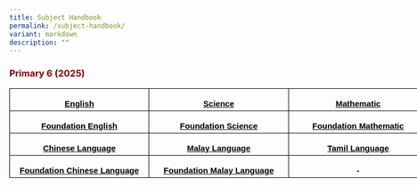 ```yaml
---
title: Subject Handbook
permalink: /subject-handbook/
variant: markdown
description: ""
---
```

<h3><strong><span style="color: #800000;">Primary 6 (2025)</span></strong></h3>

<table cellpadding="0" cellspacing="0" width="752" border="0" style="width: 564.0pt; border-collapse: collapse; mso-yfti-tbllook: 1184; mso-padding-alt: 0in 5.4pt 0in 5.4pt;" class="MsoNormalTable">
<tbody>
<tr style="mso-yfti-irow: 0; mso-yfti-firstrow: yes; height: 30.0pt;">
<td width="251" style="width: 188.0pt; border: solid windowtext 1.0pt; padding: 0in 5.4pt 0in 5.4pt; height: 30.0pt;">
<p align="center" style="margin-bottom: 0in; text-align: center; line-height: normal;" class="MsoNormal"><strong><span style="font-size: 11.0pt; font-family: 'Arial',sans-serif; mso-fareast-font-family: 'Times New Roman'; color: black; mso-themecolor: text1; mso-font-kerning: 0pt; mso-ligatures: none; mso-bidi-language: TA;"><a rel="noopener" target="_blank" href="https://www.shuqunpri.moe.edu.sg/files/p6_english_handbook_2025.pdf"><span style="color: black; mso-themecolor: text1; text-decoration: none; text-underline: none;">English</span></a></span></strong></p>
</td>
<td width="251" style="width: 188.0pt; border: solid windowtext 1.0pt; border-left: none; padding: 0in 5.4pt 0in 5.4pt; height: 30.0pt;">
<p align="center" style="margin-bottom: 0in; text-align: center; line-height: normal;" class="MsoNormal"><strong><span style="font-size: 11.0pt; font-family: 'Arial',sans-serif; mso-fareast-font-family: 'Times New Roman'; color: black; mso-themecolor: text1; mso-font-kerning: 0pt; mso-ligatures: none; mso-bidi-language: TA;"><a rel="noopener" target="_blank" href="https://www.shuqunpri.moe.edu.sg/files/p6_science_handbook_202.pdf"><span style="color: black; mso-themecolor: text1; text-decoration: none; text-underline: none;">Science</span></a></span></strong></p>
</td>
<td width="251" style="width: 188.0pt; border: solid windowtext 1.0pt; border-left: none; padding: 0in 5.4pt 0in 5.4pt; height: 30.0pt;">
<p align="center" style="margin-bottom: 0in; text-align: center; line-height: normal;" class="MsoNormal"><strong><span style="font-size: 11.0pt; font-family: 'Arial',sans-serif; mso-fareast-font-family: 'Times New Roman'; color: black; mso-themecolor: text1; mso-font-kerning: 0pt; mso-ligatures: none; mso-bidi-language: TA;"><a rel="noopener" target="_blank" href="https://www.shuqunpri.moe.edu.sg/files/p6_standard_math_handbook_2025.pdf"><span style="color: black; mso-themecolor: text1; text-decoration: none; text-underline: none;">Mathematic</span></a></span></strong></p>
</td>
</tr>
<tr style="mso-yfti-irow: 1; height: 30.0pt;">
<td width="251" style="width: 188.0pt; border: solid windowtext 1.0pt; border-top: none; padding: 0in 5.4pt 0in 5.4pt; height: 30.0pt;">
<p align="center" style="margin-bottom: 0in; text-align: center; line-height: normal;" class="MsoNormal"><strong><span style="font-size: 11.0pt; font-family: 'Arial',sans-serif; mso-fareast-font-family: 'Times New Roman'; color: black; mso-themecolor: text1; mso-font-kerning: 0pt; mso-ligatures: none; mso-bidi-language: TA;"><a rel="noopener" target="_blank" href="https://www.shuqunpri.moe.edu.sg/files/p6_foundation_english_handbook_2025.pdf"><span style="color: black; mso-themecolor: text1; text-decoration: none; text-underline: none;">Foundation English</span></a></span></strong></p>
</td>
<td width="251" style="width: 188.0pt; border-top: none; border-left: none; border-bottom: solid windowtext 1.0pt; border-right: solid windowtext 1.0pt; padding: 0in 5.4pt 0in 5.4pt; height: 30.0pt;">
<p align="center" style="margin-bottom: 0in; text-align: center; line-height: normal;" class="MsoNormal"><strong><span style="font-size: 11.0pt; font-family: 'Arial',sans-serif; mso-fareast-font-family: 'Times New Roman'; color: black; mso-themecolor: text1; mso-font-kerning: 0pt; mso-ligatures: none; mso-bidi-language: TA;"><a rel="noopener" target="_blank" href="https://www.shuqunpri.moe.edu.sg/files/p6_foundation_science_handbook_2025.pdf"><span style="color: black; mso-themecolor: text1;">Foundation Science</span></a></span></strong></p>
</td>
<td width="251" style="width: 188.0pt; border-top: none; border-left: none; border-bottom: solid windowtext 1.0pt; border-right: solid windowtext 1.0pt; padding: 0in 5.4pt 0in 5.4pt; height: 30.0pt;">
<p align="center" style="margin-bottom: 0in; text-align: center; line-height: normal;" class="MsoNormal"><strong><span style="font-size: 11.0pt; font-family: 'Arial',sans-serif; mso-fareast-font-family: 'Times New Roman'; color: black; mso-themecolor: text1; mso-font-kerning: 0pt; mso-ligatures: none; mso-bidi-language: TA;"><a rel="noopener" target="_blank" href="https://www.shuqunpri.moe.edu.sg/files/p6_foundation_math_handbook_2025.pdf"><span style="color: black; mso-themecolor: text1;">Foundation Mathematic</span></a></span></strong></p>
</td>
</tr>
<tr style="mso-yfti-irow: 2; height: 30.0pt;">
<td width="251" style="width: 188.0pt; border: solid windowtext 1.0pt; border-top: none; padding: 0in 5.4pt 0in 5.4pt; height: 30.0pt;">
<p align="center" style="margin-bottom: 0in; text-align: center; line-height: normal;" class="MsoNormal"><strong><span style="font-size: 11.0pt; font-family: 'Arial',sans-serif; mso-fareast-font-family: 'Times New Roman'; color: black; mso-themecolor: text1; mso-font-kerning: 0pt; mso-ligatures: none; mso-bidi-language: TA;"><a rel="noopener" target="_blank" href="https://www.shuqunpri.moe.edu.sg/files/p6_chinese_handbook_2025.pdf"><span style="color: black; mso-themecolor: text1;">Chinese Language</span></a></span></strong></p>
</td>
<td width="251" style="width: 188.0pt; border-top: none; border-left: none; border-bottom: solid windowtext 1.0pt; border-right: solid windowtext 1.0pt; padding: 0in 5.4pt 0in 5.4pt; height: 30.0pt;">
<p align="center" style="margin-bottom: 0in; text-align: center; line-height: normal;" class="MsoNormal"><strong><span style="font-size: 11.0pt; font-family: 'Arial',sans-serif; mso-fareast-font-family: 'Times New Roman'; color: black; mso-themecolor: text1; mso-font-kerning: 0pt; mso-ligatures: none; mso-bidi-language: TA;"><a rel="noopener" target="_blank" href="https://www.shuqunpri.moe.edu.sg/files/p6_malay_handbook_2025.pdf"><span style="color: black; mso-themecolor: text1;">Malay Language</span></a></span></strong></p>
</td>
<td width="251" style="width: 188.0pt; border-top: none; border-left: none; border-bottom: solid windowtext 1.0pt; border-right: solid windowtext 1.0pt; padding: 0in 5.4pt 0in 5.4pt; height: 30.0pt;">
<p align="center" style="margin-bottom: 0in; text-align: center; line-height: normal;" class="MsoNormal"><strong><span style="font-size: 11.0pt; font-family: 'Arial',sans-serif; mso-fareast-font-family: 'Times New Roman'; color: black; mso-themecolor: text1; mso-font-kerning: 0pt; mso-ligatures: none; mso-bidi-language: TA;"><a rel="noopener" target="_blank" href="https://www.shuqunpri.moe.edu.sg/files/p6_tamil_handbook_202.pdf"><span style="color: black; mso-themecolor: text1;">Tamil Language</span></a></span></strong></p>
</td>
</tr>
<tr style="mso-yfti-irow: 3; mso-yfti-lastrow: yes; height: 30.0pt;">
<td width="251" style="width: 188.0pt; border: solid windowtext 1.0pt; border-top: none; padding: 0in 5.4pt 0in 5.4pt; height: 30.0pt;">
<p align="center" style="margin-bottom: 0in; text-align: center; line-height: normal;" class="MsoNormal"><strong><span style="font-size: 11.0pt; font-family: 'Arial',sans-serif; mso-fareast-font-family: 'Times New Roman'; color: black; mso-themecolor: text1; mso-font-kerning: 0pt; mso-ligatures: none; mso-bidi-language: TA;"><a rel="noopener" target="_blank" href="https://www.shuqunpri.moe.edu.sg/files/p6_foundation_chinese_handbook_2025.pdf"><span style="color: black; mso-themecolor: text1;">Foundation Chinese Language</span></a></span></strong></p>
</td>
<td width="251" style="width: 188.0pt; border-top: none; border-left: none; border-bottom: solid windowtext 1.0pt; border-right: solid windowtext 1.0pt; padding: 0in 5.4pt 0in 5.4pt; height: 30.0pt;">
<p align="center" style="margin-bottom: 0in; text-align: center; line-height: normal;" class="MsoNormal"><strong><span style="font-size: 11.0pt; font-family: 'Arial',sans-serif; mso-fareast-font-family: 'Times New Roman'; color: black; mso-themecolor: text1; mso-font-kerning: 0pt; mso-ligatures: none; mso-bidi-language: TA;"><a rel="noopener" target="_blank" href="https://www.shuqunpri.moe.edu.sg/files/p6_foundation_malay_handbook_2025.pdf"><span style="color: black; mso-themecolor: text1;">Foundation Malay Language</span></a></span></strong></p>
</td>
<td width="251" style="width: 188.0pt; border-top: none; border-left: none; border-bottom: solid windowtext 1.0pt; border-right: solid windowtext 1.0pt; padding: 0in 5.4pt 0in 5.4pt; height: 30.0pt;">
<p align="center" style="margin-bottom: 0in; text-align: center; line-height: normal;" class="MsoNormal"><strong><span style="font-size: 11.0pt; font-family: 'Arial',sans-serif; mso-fareast-font-family: 'Times New Roman'; color: black; mso-themecolor: text1; mso-font-kerning: 0pt; mso-ligatures: none; mso-bidi-language: TA;">-</span></strong></p>
</td>
</tr>
</tbody>
</table>